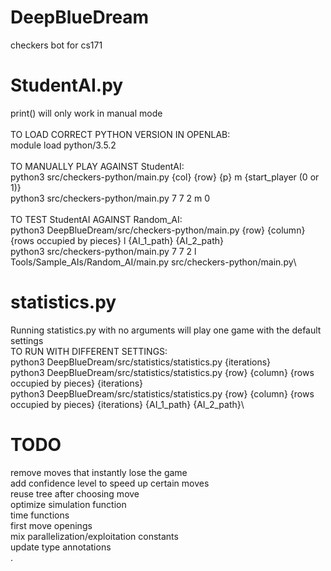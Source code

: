 # DeepBlueDream
checkers bot for cs171
# StudentAI.py
print() will only work in manual mode\
\
TO LOAD CORRECT PYTHON VERSION IN OPENLAB:\
module load python/3.5.2\
\
TO MANUALLY PLAY AGAINST StudentAI:\
python3 src/checkers-python/main.py {col} {row} {p} m {start_player (0 or 1)}\
python3 src/checkers-python/main.py 7 7 2 m 0\
\
TO TEST StudentAI AGAINST Random_AI:\
python3 DeepBlueDream/src/checkers-python/main.py {row} {column} {rows occupied by pieces} l {AI_1_path} {AI_2_path}\
python3 src/checkers-python/main.py 7 7 2 l Tools/Sample_AIs/Random_AI/main.py src/checkers-python/main.py\

# statistics.py
Running statistics.py with no arguments will play one game with the default settings\
TO RUN WITH DIFFERENT SETTINGS:\
python3 DeepBlueDream/src/statistics/statistics.py {iterations}\
python3 DeepBlueDream/src/statistics/statistics.py {row} {column} {rows occupied by pieces} {iterations}\
python3 DeepBlueDream/src/statistics/statistics.py {row} {column} {rows occupied by pieces} {iterations} {AI_1_path} {AI_2_path}\

# TODO
remove moves that instantly lose the game\
add confidence level to speed up certain moves\
reuse tree after choosing move\
optimize simulation function\
time functions\
first move openings\
mix parallelization/exploitation constants\
update type annotations\
.

